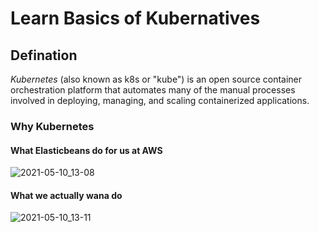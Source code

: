 # Learn Basics of Kubernatives

## Defination
*Kubernetes* (also known as k8s or "kube") is an open source container orchestration platform that automates many of the manual processes involved in deploying, managing, and scaling containerized applications.

### Why Kubernetes

#### What Elasticbeans do for us at AWS
![2021-05-10_13-08](https://user-images.githubusercontent.com/78042886/117626948-1bd12e00-b191-11eb-9920-161400b159f8.png)

#### What we actually wana do
![2021-05-10_13-11](https://user-images.githubusercontent.com/78042886/117627134-491ddc00-b191-11eb-8260-6a9497688979.png)







